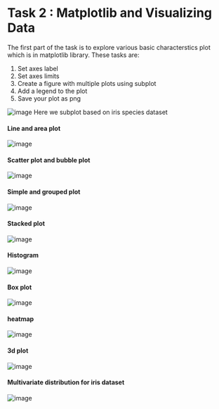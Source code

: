 # Task 2 : Matplotlib and Visualizing Data
The first part of the task is to explore various basic characterstics plot which is in matplotlib library.
These tasks are:
1. Set axes label
2. Set axes limits
3. Create a figure with multiple plots using subplot
4. Add a legend to the plot
5. Save your plot as png

![image](https://github.com/ShreeshaBhat1004/Marvel_AIML_level_2/assets/111550331/6cd981e7-aaf8-4641-8b29-cdbf89c6ad10)
Here we subplot based on iris species dataset

#### Line and area plot
![image](https://github.com/ShreeshaBhat1004/Marvel_AIML_level_2/assets/111550331/f0145b59-3871-4730-8c2b-6f1762620b8a)

#### Scatter plot and bubble plot
![image](https://github.com/ShreeshaBhat1004/Marvel_AIML_level_2/assets/111550331/481ff2b7-9c0f-463a-8203-0c496e0f27a3)

#### Simple and grouped plot
![image](https://github.com/ShreeshaBhat1004/Marvel_AIML_level_2/assets/111550331/60c1ec13-6d53-4ffb-82c5-57066fb0ddeb)

#### Stacked plot
![image](https://github.com/ShreeshaBhat1004/Marvel_AIML_level_2/assets/111550331/bb6e4aed-83a0-4a56-b5df-afc31c654f01)

#### Histogram
![image](https://github.com/ShreeshaBhat1004/Marvel_AIML_level_2/assets/111550331/3b422ff1-f6c9-48cc-95ad-6d0d88078f07)

#### Box plot
![image](https://github.com/ShreeshaBhat1004/Marvel_AIML_level_2/assets/111550331/59139f6f-b2b0-45f6-820b-1652a42bfd93)

#### heatmap
![image](https://github.com/ShreeshaBhat1004/Marvel_AIML_level_2/assets/111550331/73df8705-c17b-4349-86be-42966fc14728)

#### 3d plot
![image](https://github.com/ShreeshaBhat1004/Marvel_AIML_level_2/assets/111550331/5772534f-e794-42ef-8ebb-8648ad807d5a)

#### Multivariate distribution for iris dataset
![image](https://github.com/ShreeshaBhat1004/Marvel_AIML_level_2/assets/111550331/0aab593d-c49d-4ce7-8c9c-a773eaed22ab)

